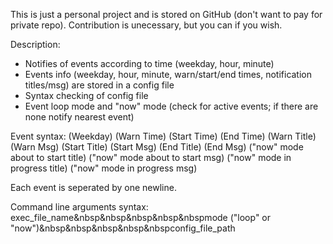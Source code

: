 This is just a personal project and is stored on GitHub (don't want to pay for private repo).
Contribution is unecessary, but you can if you wish.

Description:

* Notifies of events according to time (weekday, hour, minute)
* Events info (weekday, hour, minute, warn/start/end times, notification titles/msg) are stored in a config file
* Syntax checking of config file
* Event loop mode and "now" mode (check for active events; if there are none notify nearest event)

Event syntax: (Weekday) (Warn Time) (Start Time) (End Time) (Warn Title) (Warn Msg) (Start Title) (Start Msg) (End Title) (End Msg) ("now" mode about to start title) ("now" mode about to start msg) ("now" mode in progress title) ("now" mode in progress msg)

Each event is seperated by one newline.

Command line arguments syntax: exec_file_name&nbsp&nbsp&nbsp&nbsp&nbspmode ("loop" or "now")&nbsp&nbsp&nbsp&nbsp&nbspconfig_file_path
